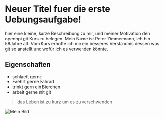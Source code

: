 # Neuer Titel fuer die erste Uebungsaufgabe!
hier eine kleine, kurze Beschreibung zu mir, und meiner Motivation den openhpi git Kurs zu belegen.
Mein Name ist Peter Zimmermann, ich bin 58Jahre alt. Vom Kurs erhoffe ich mir ein besseres Verständnis dessen was git so anstellt und wofür ich es verwenden könnte.

## Eigenschaften
* schlaeft gerne
* Faehrt gerne Fahrad
* trinkt gern ein Bierchen
* arbeit gerne mit git

> das Leben ist zu kurz um es zu verschwenden

![Mein Bild](https://avatars0.githubusercontent.com/u/3855073?s=60&v=4)
